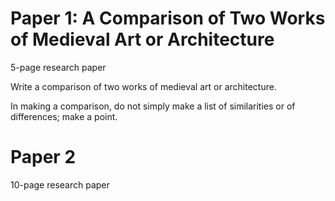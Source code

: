# Paper 1: A Comparison of Two Works of Medieval Art or Architecture
5-page research paper

Write a comparison of two works of medieval art or architecture.

In making a comparison, do not simply make a list of similarities or of differences; make a point.

# Paper 2
10-page research paper
